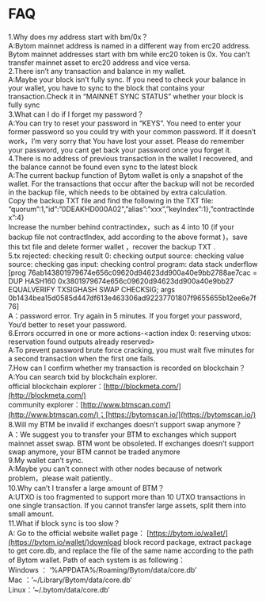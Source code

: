 # FAQ

1.Why does my address start with bm/0x？<br />A:Bytom mainnet address is named in a different way from erc20 address. Bytom mainnet addresses start with bm while erc20 token is 0x. You can’t transfer mainnet asset to erc20 address and vice versa.<br />2.There isn’t any transaction and balance in my wallet.<br />A:Maybe your block isn’t fully sync. If you need to check your balance in your wallet, you have to sync to the block that contains your transaction.Check it in “MAINNET SYNC STATUS” whether your block is fully sync<br />3.What can I do if I forget my password？<br />A:You can try to reset your password in “KEYS”. You need to enter your former password so you could try with your common password. If it doesn’t work，I’m very sorry that You have lost your asset. Please do remember your password, you cant get back your password once you forget it.<br />4.There is no address of previous transaction in the wallet I recovered, and the balance cannot be found even sync to the latest block<br />A:The current backup function of Bytom wallet is only a snapshot of the wallet. For the transactions that occur after the backup will not be recorded in the backup file, which needs to be obtained by extra calculation.<br />Copy the backup TXT file and find the following in the TXT file:<br />“quorum”:1,”id”:”0DEAKHD000A02",”alias”:”xxx”,”keyIndex”:1},”contractIndex”:4} <br />Increase the number behind contractindex，such as 4 into 10 (if your backup file not contractIndex, add according to the above format )，save this txt file and delete former wallet ，recover the backup TXT .<br />5.tx rejected: checking result 0: checking output source: checking value source: checking gas input: checking control program: data stack underflow [prog 76ab143801979674e656c09620d94623dd900a40e9bb2788ae7cac = DUP HASH160 0x3801979674e656c09620d94623dd900a40e9bb27 EQUALVERIFY TXSIGHASH SWAP CHECKSIG; args 0b1434bea15d0585d447df613e463306ad92237701807f9655655b12ee6e7f76]<br />A：password error. Try again in 5 minutes. If you forget your password, You‘d better to reset your password.<br />6.Errors occurred in one or more actions-<action index 0: reserving utxos: reservation found outputs already reserved><br />A:To prevent password brute force cracking, you must wait five minutes for a second transaction when the first one fails.<br />7.How can I confirm whether my transaction is recorded on blockchain？<br />A:You can search txid by blockchain explorer.<br />official blockchain explorer：[http://blockmeta.com/](http://blockmeta.com/)<br />community explorer：[http://www.btmscan.com/](http://www.btmscan.com/)；[https://bytomscan.io/](https://bytomscan.io/)<br />8.Will my BTM be invalid if exchanges doesn’t support swap anymore？<br />A：We suggest you to transfer your BTM to exchanges which support mainnet asset swap. BTM wont be obsoleted. If exchanges doesn’t support swap anymore, your BTM cannot be traded anymore<br />9.My wallet can’t sync.<br />A:Maybe you can’t connect with other nodes because of network problem，please wait patiently..<br />10.Why can’t I transfer a large amount of BTM？<br />A:UTXO is too fragmented to support more than 10 UTXO transactions in one single transaction. If you cannot transfer large assets, split them into small amount.<br />11.What if block sync is too slow？<br />A: Go to the official website wallet page： [https://bytom.io/wallet/](https://bytom.io/wallet/)download block record package, extract package to get core.db, and replace the file of the same name according to the path of Bytom wallet. Path of each system is as following：<br />Windows ： ‘%APPDATA%/Roaming/Bytom/data/core.db’<br />Mac ：’~/Library/Bytom/data/core.db’<br />Linux：’~/.bytom/data/core.db’
